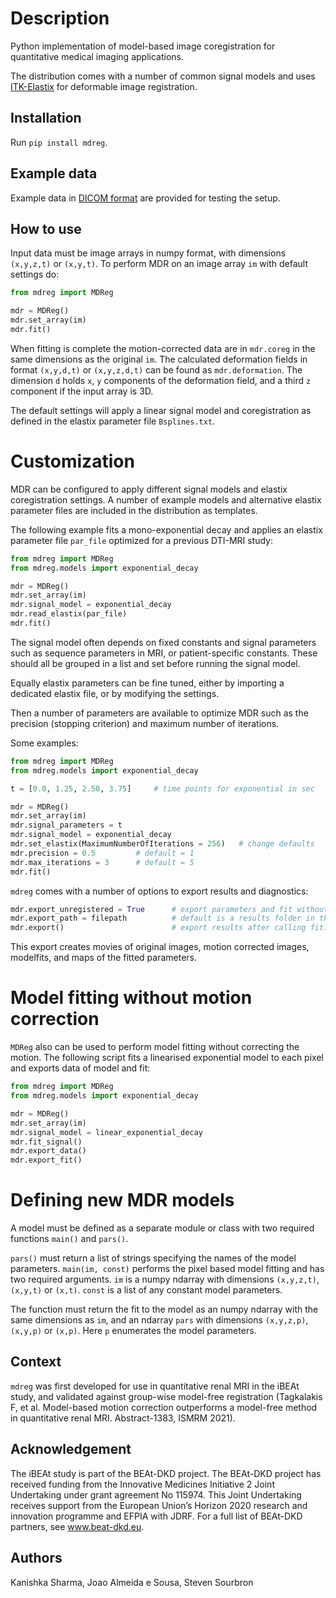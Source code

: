 # Description
Python implementation of model-based image coregistration 
for quantitative medical imaging applications. 

The distribution comes with a number of common signal models and uses [ITK-Elastix](https://github.com/InsightSoftwareConsortium/ITKElastix) for deformable image registration.

## Installation
Run `pip install mdreg`. 

## Example data
Example data in [DICOM format](https://shorturl.at/rwCUV) are provided for testing the setup.

## How to use
Input data must be image arrays in numpy format, with dimensions `(x,y,z,t)` or `(x,y,t)`. 
To perform MDR on an image array `im` with default settings do: 

```python
from mdreg import MDReg

mdr = MDReg()
mdr.set_array(im)
mdr.fit()
```

When fitting is complete the motion-corrected data are in `mdr.coreg` in the same dimensions 
as the original `im`. The calculated deformation fields in format `(x,y,d,t)` or `(x,y,z,d,t)` 
can be found as `mdr.deformation`. The dimension `d` holds `x`, `y` components 
of the deformation field, and a third `z` component if the input array is 3D.

The default settings will apply a linear signal model and coregistration 
as defined in the elastix parameter file `Bsplines.txt`. 

# Customization

MDR can be configured to apply different signal models and elastix coregistration settings.
A number of example models and alternative elastix parameter files are included 
in the distribution as templates.

The following example fits a mono-exponential decay and applies an elastix parameter file 
`par_file` optimized for a previous DTI-MRI study:

```python
from mdreg import MDReg
from mdreg.models import exponential_decay

mdr = MDReg()
mdr.set_array(im)
mdr.signal_model = exponential_decay
mdr.read_elastix(par_file)
mdr.fit()
```

The signal model often depends on fixed constants and signal parameters 
such as sequence parameters in MRI, or patient-specific constants. These 
should all be grouped in a list and set before running the signal model. 

Equally elastix parameters can be fine tuned, either by importing a 
dedicated elastix file, or by modifying the settings. 

Then a number of parameters are available to optimize MDR such as 
the precision (stopping criterion) and maximum number of iterations.

Some examples:

```python
from mdreg import MDReg
from mdreg.models import exponential_decay

t = [0.0, 1.25, 2.50, 3.75]     # time points for exponential in sec

mdr = MDReg()
mdr.set_array(im)
mdr.signal_parameters = t
mdr.signal_model = exponential_decay
mdr.set_elastix(MaximumNumberOfIterations = 256)   # change defaults
mdr.precision = 0.5         # default = 1
mdr.max_iterations = 3      # default = 5
mdr.fit()
```

`mdreg` comes with a number of options to 
export results and diagnostics:

```python
mdr.export_unregistered = True      # export parameters and fit without registration
mdr.export_path = filepath          # default is a results folder in the current working directory
mdr.export()                        # export results after calling fit. 
```

This export creates movies of original images, motion corrected images, 
modelfits, and maps of the fitted parameters.

# Model fitting without motion correction

`MDReg` also can be used to perform model fitting 
without correcting the motion. The following script 
fits a linearised exponential model to each pixel and exports data 
of model and fit:

```python
from mdreg import MDReg
from mdreg.models import exponential_decay

mdr = MDReg()
mdr.set_array(im)
mdr.signal_model = linear_exponential_decay
mdr.fit_signal()
mdr.export_data()
mdr.export_fit()
```

# Defining new MDR models

A model must be defined as a separate module or class with two required functions `main()` and `pars()`.

`pars()` must return a list of strings specifying the names of the model parameters.
`main(im, const)` performs the pixel based model fitting and has two required arguments. 
`im` is a numpy ndarray with dimensions `(x,y,z,t)`, `(x,y,t)` or `(x,t)`. `const` is a list 
of any constant model parameters.

The function must return the fit to the model as an numpy ndarray with the same dimensions 
as `im`, and an ndarray `pars` with dimensions `(x,y,z,p)`, `(x,y,p)` or `(x,p)`. Here `p` enumerates 
the model parameters. 

## Context

`mdreg` was first developed for use in quantitative renal MRI in the iBEAt study, 
and validated against group-wise model-free registration 
(Tagkalakis F, et al. Model-based motion correction outperforms a model-free method in quantitative renal MRI. Abstract-1383, ISMRM 2021).

## Acknowledgement

The iBEAt study is part of the BEAt-DKD project. The BEAt-DKD project has received funding from the Innovative Medicines Initiative 2 Joint Undertaking under grant agreement No 115974. This Joint Undertaking receives support from the European Union’s Horizon 2020 research and innovation programme and EFPIA with JDRF. For a full list of BEAt-DKD partners, see www.beat-dkd.eu.

## Authors

Kanishka Sharma, Joao Almeida e Sousa, Steven Sourbron
